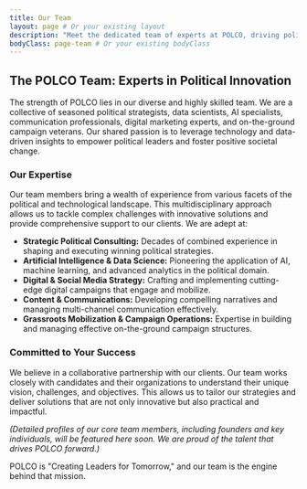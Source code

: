 ```yaml
---
title: Our Team
layout: page # Or your existing layout
description: "Meet the dedicated team of experts at POLCO, driving political innovation."
bodyClass: page-team # Or your existing bodyClass
---
```


## The POLCO Team: Experts in Political Innovation

The strength of POLCO lies in our diverse and highly skilled team. We are a collective of seasoned political strategists, data scientists, AI specialists, communication professionals, digital marketing experts, and on-the-ground campaign veterans. Our shared passion is to leverage technology and data-driven insights to empower political leaders and foster positive societal change.

### Our Expertise
Our team members bring a wealth of experience from various facets of the political and technological landscape. This multidisciplinary approach allows us to tackle complex challenges with innovative solutions and provide comprehensive support to our clients. We are adept at:

*   **Strategic Political Consulting:** Decades of combined experience in shaping and executing winning political strategies.
*   **Artificial Intelligence & Data Science:** Pioneering the application of AI, machine learning, and advanced analytics in the political domain.
*   **Digital & Social Media Strategy:** Crafting and implementing cutting-edge digital campaigns that engage and mobilize.
*   **Content & Communications:** Developing compelling narratives and managing multi-channel communication effectively.
*   **Grassroots Mobilization & Campaign Operations:** Expertise in building and managing effective on-the-ground campaign structures.

### Committed to Your Success
We believe in a collaborative partnership with our clients. Our team works closely with candidates and their organizations to understand their unique vision, challenges, and objectives. This allows us to tailor our strategies and deliver solutions that are not only innovative but also practical and impactful.

*(Detailed profiles of our core team members, including founders and key individuals, will be featured here soon. We are proud of the talent that drives POLCO forward.)*

POLCO is "Creating Leaders for Tomorrow," and our team is the engine behind that mission.
